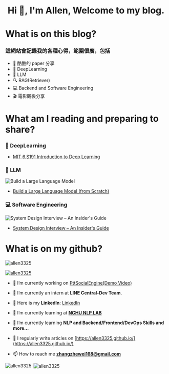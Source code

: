 # 

<h1 align="center">Hi 👋, I'm Allen, Welcome to my blog.</h1>

# What is on this blog?

### 這網站會記錄我的各種心得，範圍很廣，包括
- 📄 酷酷的 paper 分享
- 🧠 DeepLearning
- 🤖 LLM
- 🔍 RAG(Retriever)
- 💻 Backend and Software Engineering
- 🎬 電影觀後分享

# What am I reading and preparing to share?

### 🧠 DeepLearning
- [MIT 6.S191 Introduction to Deep Learning](https://introtodeeplearning.com/)

### 🤖 LLM
![Build a Large Language Model](https://books.google.com.tw/books/publisher/content?id=scIgEQAAQBAJ&printsec=frontcover&img=1&zoom=1&edge=curl&imgtk=AFLRE73N_YRx7N7u8s2tD-mGg0FzeOs2T3jT1dqTGUOGfWgfoCLhJ4X8-TLcYp7UUYWwFEa4g1S6a3HXHefXWqzpPaqSnJyTwSaPfJ8mOgYeFx0wTAoU1ecncJ3H2uJlJiLvF7QFiczD)
- [Build a Large Language Model (from Scratch)](https://www.manning.com/books/build-a-large-language-model-from-scratch)

### 💻 Software Engineering
![System Design Interview – An Insider's Guide](https://books.google.com.tw/books/content?id=TZWmzQEACAAJ&printsec=frontcover&img=1&zoom=1&imgtk=AFLRE70fICSLYhwZGBk_rW3Ot7Bzn6YeqzUD93sUkfUf3Gt0pV8hCYbriwEyzuhokxRjnMWIgySy1rB4s2sfWHe5BIBQk7MFAgNhjpoak8n-oHSGAXIr3ZOaWJcOY2W8Giqy3CFm8EBu)
- [System Design Interview – An Insider's Guide](https://books.google.com.tw/books/about/System_Design_Interview.html?id=TZWmzQEACAAJ&redir_esc=y)

# What is on my github?

<p align="left"> <img src="https://komarev.com/ghpvc/?username=allen3325&label=Profile%20views&color=0e75b6&style=plastic" alt="allen3325" /> </p>

<p align="left"> <a href="https://github.com/ryo-ma/github-profile-trophy"><img src="https://github-profile-trophy.vercel.app/?username=allen3325" alt="allen3325" /></a> </p>

- 🔭 I’m currently working on [PttSocialEngine(Demo Video)](https://youtu.be/w4JUcbv-jlQ)

- 💼 I’m currently an intern at **LINE Central-Dev Team**.

- 🔗 Here is my **LinkedIn**: [LinkedIn](https://www.linkedin.com/in/allen-chang-baomovie)

- 📖 I’m currently learning at **[NCHU NLP LAB](https://nlpnchu.org/)**

- 🌱 I’m currently learning **NLP and Backend/Frontend/DevOps Skills and more...**

- 📝 I regularly write articles on [https://allen3325.github.io/](https://allen3325.github.io/)

- 📫 How to reach me **zhangzhewei168@gmail.com**

<!-- <h3 align="left">Languages and Tools:</h3>
<p align="left"> <a href="https://go.dev/" target="_blank" rel="noreferrer"> <img src="https://raw.githubusercontent.com/devicons/devicon/master/icons/go/go-original.svg" alt="go" width="40" height="40"/> </a>
<a href="https://aws.amazon.com" target="_blank" rel="noreferrer"> <img src="https://raw.githubusercontent.com/devicons/devicon/master/icons/amazonwebservices/amazonwebservices-original-wordmark.svg" alt="aws" width="40" height="40"/> </a> <a href="https://getbootstrap.com" target="_blank" rel="noreferrer"> <img src="https://raw.githubusercontent.com/devicons/devicon/master/icons/bootstrap/bootstrap-plain-wordmark.svg" alt="bootstrap" width="40" height="40"/> </a> <a href="https://www.w3schools.com/css/" target="_blank" rel="noreferrer"> <img src="https://raw.githubusercontent.com/devicons/devicon/master/icons/css3/css3-original-wordmark.svg" alt="css3" width="40" height="40"/> </a> <a href="https://www.docker.com/" target="_blank" rel="noreferrer"> <img src="https://raw.githubusercontent.com/devicons/devicon/master/icons/docker/docker-original-wordmark.svg" alt="docker" width="40" height="40"/> </a> <a href="https://firebase.google.com/" target="_blank" rel="noreferrer"> <img src="https://www.vectorlogo.zone/logos/firebase/firebase-icon.svg" alt="firebase" width="40" height="40"/> </a> <a href="hexo.io/" target="_blank" rel="noreferrer"> <img src="https://www.vectorlogo.zone/logos/hexoio/hexoio-icon.svg" alt="hexo" width="40" height="40"/> </a> <a href="https://www.w3.org/html/" target="_blank" rel="noreferrer"> <img src="https://raw.githubusercontent.com/devicons/devicon/master/icons/html5/html5-original-wordmark.svg" alt="html5" width="40" height="40"/> </a> <a href="https://www.java.com" target="_blank" rel="noreferrer"> <img src="https://raw.githubusercontent.com/devicons/devicon/master/icons/java/java-original.svg" alt="java" width="40" height="40"/> </a> <a href="https://developer.mozilla.org/en-US/docs/Web/JavaScript" target="_blank" rel="noreferrer"> <img src="https://raw.githubusercontent.com/devicons/devicon/master/icons/javascript/javascript-original.svg" alt="javascript" width="40" height="40"/> </a> <a href="https://www.jenkins.io" target="_blank" rel="noreferrer"> <img src="https://www.vectorlogo.zone/logos/jenkins/jenkins-icon.svg" alt="jenkins" width="40" height="40"/> </a> <a href="https://www.mongodb.com/" target="_blank" rel="noreferrer"> <img src="https://raw.githubusercontent.com/devicons/devicon/master/icons/mongodb/mongodb-original-wordmark.svg" alt="mongodb" width="40" height="40"/> </a> <a href="https://www.mysql.com/" target="_blank" rel="noreferrer"> <img src="https://raw.githubusercontent.com/devicons/devicon/master/icons/mysql/mysql-original-wordmark.svg" alt="mysql" width="40" height="40"/> </a> <a href="https://nodejs.org" target="_blank" rel="noreferrer"> <img src="https://raw.githubusercontent.com/devicons/devicon/master/icons/nodejs/nodejs-original-wordmark.svg" alt="nodejs" width="40" height="40"/> </a> <a href="https://www.php.net" target="_blank" rel="noreferrer"> <img src="https://raw.githubusercontent.com/devicons/devicon/master/icons/php/php-original.svg" alt="php" width="40" height="40"/> </a> <a href="https://postman.com" target="_blank" rel="noreferrer"> <img src="https://www.vectorlogo.zone/logos/getpostman/getpostman-icon.svg" alt="postman" width="40" height="40"/> </a> <a href="https://www.python.org" target="_blank" rel="noreferrer"> <img src="https://raw.githubusercontent.com/devicons/devicon/master/icons/python/python-original.svg" alt="python" width="40" height="40"/> </a> <a href="https://reactjs.org/" target="_blank" rel="noreferrer"> <img src="https://raw.githubusercontent.com/devicons/devicon/master/icons/react/react-original-wordmark.svg" alt="react" width="40" height="40"/> </a> <a href="https://www.selenium.dev" target="_blank" rel="noreferrer"> <img src="https://raw.githubusercontent.com/detain/svg-logos/780f25886640cef088af994181646db2f6b1a3f8/svg/selenium-logo.svg" alt="selenium" width="40" height="40"/> </a> <a href="https://spring.io/" target="_blank" rel="noreferrer"> <img src="https://www.vectorlogo.zone/logos/springio/springio-icon.svg" alt="spring" width="40" height="40"/> </a> <a href="https://www.tensorflow.org" target="_blank" rel="noreferrer"> <img src="https://www.vectorlogo.zone/logos/tensorflow/tensorflow-icon.svg" alt="tensorflow" width="40" height="40"/> </a> </p> -->

<p><img align="left" src="https://github-readme-stats.vercel.app/api/top-langs?username=allen3325&show_icons=true&theme=dracula&locale=en&layout=compact" alt="allen3325" /></p>

<p>&nbsp;<img align="center" src="https://github-readme-stats.vercel.app/api?username=allen3325&show_icons=true&theme=dracula&locale=en" alt="allen3325" /></p>

<!-- <p><img align="center" src="https://github-readme-streak-stats.herokuapp.com/?user=allen3325&theme=highcontrast" alt="allen3325" /></p> -->

